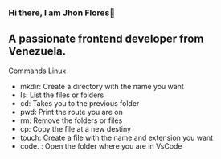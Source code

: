 ### Hi there, I am Jhon Flores👋

## A passionate frontend developer from Venezuela.

Commands Linux

- mkdir: Create a directory with the name you want
- ls: List the files or folders
- cd: Takes you to the previous folder
- pwd: Print the route you are on
- rm: Remove the folders or files
- cp: Copy the file at a new destiny
- touch: Create a file with the name and extension you want
- code. : Open the folder where you are in VsCode
